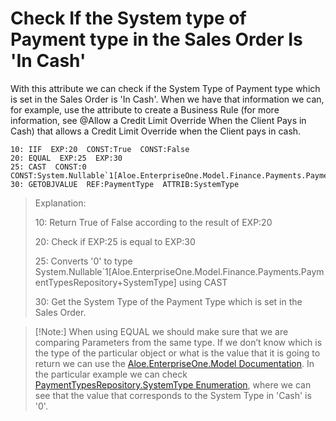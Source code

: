 # Check If the System type of Payment type in the Sales Order Is 'In Cash'

With this attribute we can check if the System Type of  Payment type which is set in the Sales Order is 'In Cash'. When we have  that information we can, for example, use the attribute to create a  Business Rule (for more information, see @Allow a Credit Limit Override When the Client Pays in Cash) that allows a Credit Limit Override when the Client pays in cash.



```
10: IIF  EXP:20  CONST:True  CONST:False      
20: EQUAL  EXP:25  EXP:30                                
25: CAST  CONST:0  CONST:System.Nullable`1[Aloe.EnterpriseOne.Model.Finance.Payments.PaymentTypesRepository+SystemType]          30: GETOBJVALUE  REF:PaymentType  ATTRIB:SystemType
```



> Explanation:
>
> 10: Return True of False according to the result of EXP:20
>
> 20: Check if EXP:25 is equal to EXP:30  
>
> 25: Converts '0' to type  System.Nullable`1[Aloe.EnterpriseOne.Model.Finance.Payments.PaymentTypesRepository+SystemType] using CAST
>
> 30: Get the System Type of the Payment Type which is set in the Sales Order.



 

> [!Note:] When using EQUAL we should make sure that we are comparing Parameters  from the same type. If we don’t know which is the type of the particular object or what is the value that it is going to return we can use the [Aloe.EnterpriseOne.Model Documentation](https://restdev.erp.bg/model/html/71286338-75b2-46ca-bc99-2b97fa1cf775.htm). In the particular example we can check [PaymentTypesRepository.SystemType Enumeration](https://restdev.erp.bg/model/html/2fd52ed9-8c3d-8b99-c824-6574557864c0.htm), where we can see that the value that corresponds to the System Type in 'Cash' is '0'.

